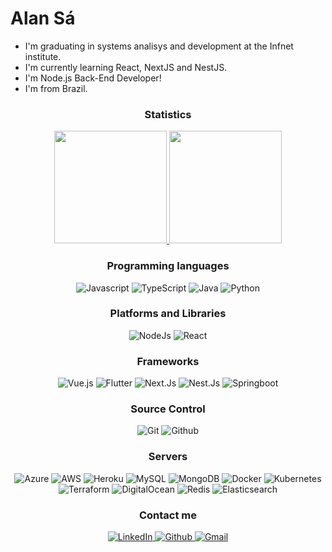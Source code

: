 # Alan Sá

- I'm graduating in systems analisys and development at the Infnet institute.
- I'm currently learning React, NextJS and NestJS.
- I'm Node.js Back-End Developer!
- I'm from Brazil.

<h3 align="center"> Statistics</h3>
<p align="center">
  	<a href="https://github.com/alansadev">
    		<img height="180em" src="https://github-readme-stats.vercel.app/api?username=alansadev&show_icons=true&include_all_commits=true&theme=onedark"/>
  	</a>
  	<a href="https://github.com/alansadev">
    		<img height="180em" src="https://github-readme-stats.vercel.app/api/top-langs/?username=alansadev&layout=compact"/>
	</a>
</p>
  
  
<h3 align="center">Programming languages</h3>
  <p align="center">
    	<img alt="Javascript" src="https://img.shields.io/badge/JavaScript-blue.svg?style=for-the-badge&logo=javascript&logoColor=white" />
    	<img alt="TypeScript" src="https://img.shields.io/badge/TypeScript-blue.svg?style=for-the-badge&logo=typescript&logoColor=white" />
    	<img alt="Java" src="https://img.shields.io/badge/Java-blue.svg?style=for-the-badge&logo=java&logoColor=white" />
    	<img alt="Python" src="https://img.shields.io/badge/Python-blue?style=for-the-badge&logo=python&logoColor=white" />
  </p>
  
  <h3 align="center">Platforms and Libraries</h3>
  <p align="center">
	<img alt="NodeJs" src="https://img.shields.io/badge/Node.js-red.svg?style=for-the-badge&logo=node.js&logoColor=white" />
   	<img alt="React" src="https://img.shields.io/badge/React-red?style=for-the-badge&logo=react&logoColor=61DAFB" />
  </p>
  
  <h3 align="center">Frameworks</h3>
  <p align="center">
   	<img alt="Vue.js" src="https://img.shields.io/badge/VueJS-green.svg?&style=for-the-badge&logo=vue.js&logoColor=white" />
   	<img alt="Flutter" src="https://img.shields.io/badge/Flutter-green?style=for-the-badge&logo=flutter&logoColor=white" />
    	<img alt="Next.Js" src="https://img.shields.io/badge/next.js-green?style=for-the-badge&logo=nextdotjs&logoColor=white" />
    	<img alt="Nest.Js" src="https://img.shields.io/badge/nest.js-green?style=for-the-badge&logo=nestjs&logoColor=white" />
    	<img alt="Springboot" src="https://img.shields.io/badge/Springboot-green?style=for-the-badge&logo=springboot&logoColor=white" />
  </p>
  
  <h3 align="center">Source Control</h3>
  <p align="center">
	<img alt="Git" src="https://img.shields.io/badge/Git-orange.svg?&style=for-the-badge&logo=git&logoColor=white" />
	<img alt="Github" src="https://img.shields.io/badge/Github-orange.svg?&style=for-the-badge&logo=github&logoColor=white" />
  </p>
  
  <h3 align="center">Servers</h3>
  <p align="center">
	<img alt="Azure" src="https://img.shields.io/badge/Microsoft_Azure-brown?style=for-the-badge&logo=microsoft-azure&logoColor=white" />
	<img alt="AWS" src="https://img.shields.io/badge/Amazon_AWS-brown?style=for-the-badge&logo=amazon-aws&logoColor=white" />
	<img alt="Heroku" src="https://img.shields.io/badge/Heroku-brown?style=for-the-badge&logo=heroku&logoColor=white" />
	<img alt="MySQL" src="https://img.shields.io/badge/MySQL-brown.svg?&style=for-the-badge&logo=mysql&logoColor=white" />
    	<img alt="MongoDB" src="https://img.shields.io/badge/MongoDB-brown?style=for-the-badge&logo=mongodb&logoColor=white" />
    	<img alt="Docker" src="https://img.shields.io/badge/Docker-brown?style=for-the-badge&logo=docker&logoColor=white" />
    	<img alt="Kubernetes" src="https://img.shields.io/badge/Kubernetes-brown?style=for-the-badge&logo=Kubernetes&logoColor=white" />
    	<img alt="Terraform" src="https://img.shields.io/badge/Terraform-brown?style=for-the-badge&logo=Terraform&logoColor=white" />
    	<img alt="DigitalOcean" src="https://img.shields.io/badge/DigitalOcean-brown?style=for-the-badge&logo=DigitalOcean&logoColor=white" />
    	<img alt="Redis" src="https://img.shields.io/badge/Redis-brown?style=for-the-badge&logo=redis&logoColor=white">
    	<img alt="Elasticsearch" src="https://img.shields.io/badge/Elasticsearch-brown?style=for-the-badge&logo=elasticsearch&logoColor=white">
  </p>
  
  <h3 align="center">Contact me</h3>
  <p align="center">
	<a href="https://www.linkedin.com/in/alandesa/">
		<img alt="LinkedIn" src="https://img.shields.io/badge/LinkedIn-0077B5?style=for-the-badge&logo=linkedin&logoColor=white" />
	</a>
	<a href="https://github.com/alansadev">
		<img alt="Github" src="https://img.shields.io/badge/GitHub-100000?style=for-the-badge&logo=github&logoColor=white"/>
	</a>
    	<a href="mailto:alkinsret@gmail.com">
		<img alt="Gmail" src="https://img.shields.io/badge/Gmail-D14836?style=for-the-badge&logo=gmail&logoColor=white"/>
	</a>
  </p>
